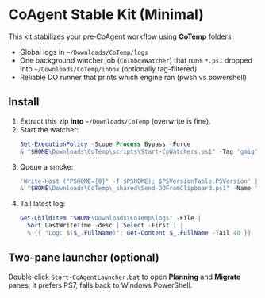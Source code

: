 # CoAgent Stable Kit (Minimal)

This kit stabilizes your pre‑CoAgent workflow using **CoTemp** folders:

- Global logs in `~/Downloads/CoTemp/logs`
- One background watcher job (`CoInboxWatcher`) that runs `*.ps1` dropped into `~/Downloads/CoTemp/inbox` (optionally tag-filtered)
- Reliable DO runner that prints which engine ran (pwsh vs powershell)

## Install

1. Extract this zip **into** `~/Downloads/CoTemp` (overwrite is fine).
2. Start the watcher:
   ```powershell
   Set-ExecutionPolicy -Scope Process Bypass -Force
   & "$HOME\Downloads\CoTemp\scripts\Start-CoWatchers.ps1" -Tag 'gmig'
   ```
3. Queue a smoke:
   ```powershell
   'Write-Host ("PSHOME={0}" -f $PSHOME); $PSVersionTable.PSVersion' | Set-Clipboard
   & "$HOME\Downloads\CoTemp\_shared\Send-DOFromClipboard.ps1" -Name 'ping' -Tag 'gmig'
   ```
4. Tail latest log:
   ```powershell
   Get-ChildItem "$HOME\Downloads\CoTemp\logs" -File |
     Sort LastWriteTime -desc | Select -First 1 |
     % {{ "Log: $($_.FullName)"; Get-Content $_.FullName -Tail 40 }}
   ```

## Two-pane launcher (optional)
Double‑click `Start-CoAgentLauncher.bat` to open **Planning** and **Migrate** panes; it prefers PS7, falls back to Windows PowerShell.

